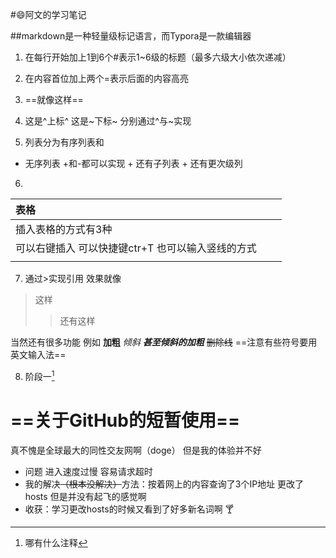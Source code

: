 #:smile:阿文的学习笔记 

##markdown是一种轻量级标记语言，而Typora是一款编辑器
1. 在每行开始加上1到6个#表示1~6级的标题（最多六级大小依次递减）

2. 在内容首位加上两个=表示后面的内容高亮 

3. ==就像这样==

4. 这是^上标^ 这是~下标~   分别通过^与~实现

5. 列表分为有序列表和 
 + 无序列表 +和-都可以实现
        +   还有子列表
                   +   还有更次级列

6.

| 表格                                              |      |      |
| :------------------------------------------------ | ---- | ---- |
| 插入表格的方式有3种                               |      |      |
| 可以右键插入 可以快捷键ctr+T 也可以输入竖线的方式 |      |      |
|                                                   |      |      |

7. 通过>实现引用 效果就像 

> 这样
>
> > 还有这样 

当然还有很多功能 例如 **加粗**  *倾斜*   ***甚至倾斜的加粗***  ~~删除线~~   ==注意有些符号要用英文输入法==  



8. 阶段一[^☞指的是Geek的考核期的第一阶段] 

[^☞指的是Geek的考核期的第一阶段]: 哪有什么注释



# ==关于GitHub的短暂使用==

真不愧是全球最大的同性交友网啊（doge）  但是我的体验并不好

+ 问题 进入速度过慢 容易请求超时
+ 我的解决~~（根本没解决）~~方法：按着网上的内容查询了3个IP地址 更改了hosts 但是并没有起飞的感觉啊 
+ 收获：学习更改hosts的时候又看到了好多新名词啊 :cocktail:   







